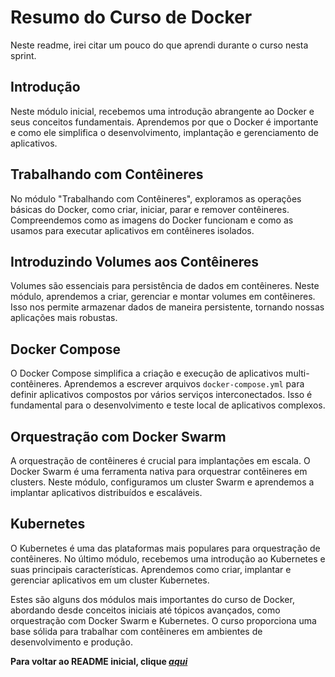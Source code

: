 # Resumo do Curso de Docker

Neste readme, irei citar um pouco do que aprendi durante o curso nesta sprint.

## Introdução

Neste módulo inicial, recebemos uma introdução abrangente ao Docker e seus conceitos fundamentais. Aprendemos por que o Docker é importante e como ele simplifica o desenvolvimento, implantação e gerenciamento de aplicativos.

## Trabalhando com Contêineres

No módulo "Trabalhando com Contêineres", exploramos as operações básicas do Docker, como criar, iniciar, parar e remover contêineres. Compreendemos como as imagens do Docker funcionam e como as usamos para executar aplicativos em contêineres isolados.

## Introduzindo Volumes aos Contêineres

Volumes são essenciais para persistência de dados em contêineres. Neste módulo, aprendemos a criar, gerenciar e montar volumes em contêineres. Isso nos permite armazenar dados de maneira persistente, tornando nossas aplicações mais robustas.

## Docker Compose

O Docker Compose simplifica a criação e execução de aplicativos multi-contêineres. Aprendemos a escrever arquivos `docker-compose.yml` para definir aplicativos compostos por vários serviços interconectados. Isso é fundamental para o desenvolvimento e teste local de aplicativos complexos.

## Orquestração com Docker Swarm

A orquestração de contêineres é crucial para implantações em escala. O Docker Swarm é uma ferramenta nativa para orquestrar contêineres em clusters. Neste módulo, configuramos um cluster Swarm e aprendemos a implantar aplicativos distribuídos e escaláveis.

## Kubernetes

O Kubernetes é uma das plataformas mais populares para orquestração de contêineres. No último módulo, recebemos uma introdução ao Kubernetes e suas principais características. Aprendemos como criar, implantar e gerenciar aplicativos em um cluster Kubernetes.


Estes são alguns dos módulos mais importantes do curso de Docker, abordando desde conceitos iniciais até tópicos avançados, como orquestração com Docker Swarm e Kubernetes. O curso proporciona uma base sólida para trabalhar com contêineres em ambientes de desenvolvimento e produção.

**Para voltar ao README inicial, clique _[aqui](https://github.com/ZXIIK-YO/data_analytics/blob/master/README.md)_**